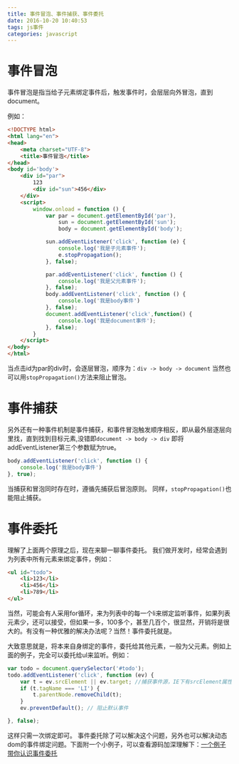 ```yaml
---
title: 事件冒泡、事件捕获、事件委托
date: 2016-10-20 10:40:53
tags: js事件
categories: javascript
---
```



# 事件冒泡
事件冒泡是指当给子元素绑定事件后，触发事件时，会层层向外冒泡，直到document。
<!-- more -->
例如：
``` html
<!DOCTYPE html>
<html lang="en">
<head>
    <meta charset="UTF-8">
    <title>事件冒泡</title>
</head>
<body id='body'>
    <div id="par">
        123
        <div id="sun">456</div>
    </div>
    <script>
        window.onload = function () {
            var par = document.getElementById('par'),
                sun = document.getElementById('sun');
                body = document.getElementById('body');

            sun.addEventListener('click', function (e) {
                console.log('我是子元素事件');
                e.stopPropagation();
            }, false);

            par.addEventListener('click', function () {
                console.log('我是父元素事件');
            }, false);
            body.addEventListener('click', function () {
                console.log('我是body事件')
            }, false);
            document.addEventListener('click',function() {
                console.log('我是document事件');
            }, false);
        }
    </script>
</body>
</html>
```
当点击id为par的div时，会逐层冒泡，顺序为：`div -> body -> document`
当然也可以用`stopPropagation()`方法来阻止冒泡。
# 事件捕获
另外还有一种事件机制是事件捕获，和事件冒泡触发顺序相反，即从最外层逐层向里找，直到找到目标元素,没错即`document -> body -> div`
即将addEventListener第三个参数赋为true。
``` javascript
body.addEventListener('click', function () {
    console.log('我是body事件')
}, true);
```

当捕获和冒泡同时存在时，遵循先捕获后冒泡原则。
同样，`stopPropagation()`也能阻止捕获。

# 事件委托
理解了上面两个原理之后，现在来聊一聊事件委托。
我们做开发时，经常会遇到为列表中所有元素来绑定事件，例如：
``` html
<ul id="todo">
    <li>123</li>
    <li>456</li>
    <li>789</li>
</ul>
```
当然，可能会有人采用for循环，来为列表中的每一个li来绑定监听事件，如果列表元素少，还可以接受，但如果一多，100多个，甚至几百个，很显然，开销将是很大的。有没有一种优雅的解决办法呢？当然！事件委托就是。

大致意思就是，将本来自身绑定的事件，委托给其他元素，一般为父元素。例如上面的例子，完全可以委托给ul来监听。例如：
``` javascript 
var todo = document.querySelector('#todo');
todo.addEventListener('click', function (ev) {
    var t = ev.srcElement || ev.target; //捕获事件源，IE下有srcElement属性，chrome等有target
    if (t.tagName === 'LI') {
        t.parentNode.removeChild(t);
    }
    ev.preventDefault(); // 阻止默认事件

}, false);
```
这样只需一次绑定即可。
事件委托除了可以解决这个问题，另外也可以解决动态dom的事件绑定问题。下面附一个小例子，可以查看源码加深理解下：[一个例子带你认识事件委托](http://fehey.com/demos/html/shijianweituo.html)

